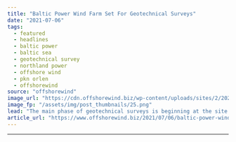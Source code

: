 ```yaml
---
title: "Baltic Power Wind Farm Set For Geotechnical Surveys"
date: "2021-07-06"
tags: 
  - featured
  - headlines
  - baltic power
  - baltic sea
  - geotechnical survey
  - northland power
  - offshore wind
  - pkn orlen
  - offshorewind
source: "offshorewind"
image_url: "https://cdn.offshorewind.biz/wp-content/uploads/sites/2/2021/07/06101003/Baltic-Power-Wind-Farm-Set-For-Geotechnical-Surveys.png"
image_fp: "/assets/img/post_thumbnails/25.png"
lead: "The main phase of geotechnical surveys is beginning at the site of the planned"
article_url: "https://www.offshorewind.biz/2021/07/06/baltic-power-wind-farm-set-for-geotechnical-surveys/"
---
```


---
